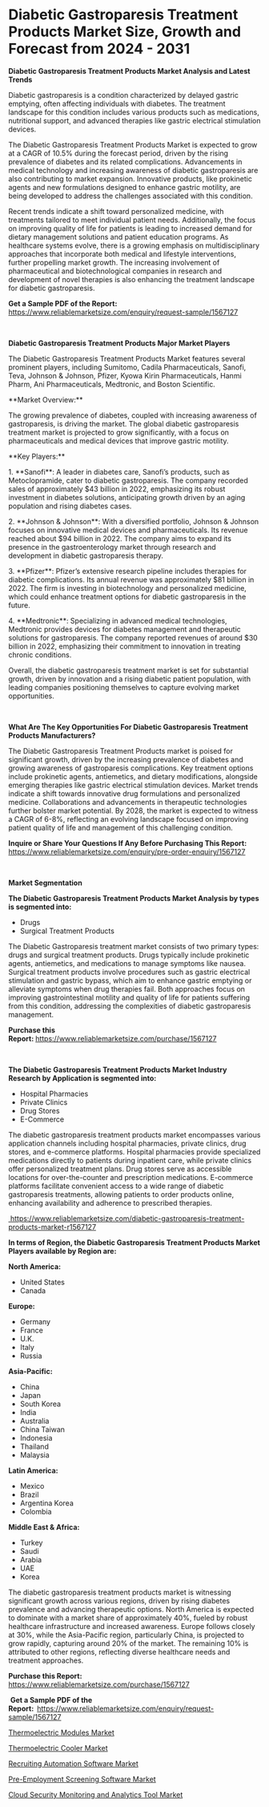 <p><h1>Diabetic Gastroparesis Treatment Products Market Size, Growth and Forecast from 2024 - 2031</h1></p><p><strong>Diabetic Gastroparesis Treatment Products Market Analysis and Latest Trends</strong></p>
<p><p>Diabetic gastroparesis is a condition characterized by delayed gastric emptying, often affecting individuals with diabetes. The treatment landscape for this condition includes various products such as medications, nutritional support, and advanced therapies like gastric electrical stimulation devices.</p><p>The Diabetic Gastroparesis Treatment Products Market is expected to grow at a CAGR of 10.5% during the forecast period, driven by the rising prevalence of diabetes and its related complications. Advancements in medical technology and increasing awareness of diabetic gastroparesis are also contributing to market expansion. Innovative products, like prokinetic agents and new formulations designed to enhance gastric motility, are being developed to address the challenges associated with this condition.</p><p>Recent trends indicate a shift toward personalized medicine, with treatments tailored to meet individual patient needs. Additionally, the focus on improving quality of life for patients is leading to increased demand for dietary management solutions and patient education programs. As healthcare systems evolve, there is a growing emphasis on multidisciplinary approaches that incorporate both medical and lifestyle interventions, further propelling market growth. The increasing involvement of pharmaceutical and biotechnological companies in research and development of novel therapies is also enhancing the treatment landscape for diabetic gastroparesis.</p></p>
<p><strong>Get a Sample PDF of the Report:&nbsp;</strong> <a href="https://www.reliablemarketsize.com/enquiry/request-sample/1567127">https://www.reliablemarketsize.com/enquiry/request-sample/1567127</a></p>
<p>&nbsp;</p>
<p><strong>Diabetic Gastroparesis Treatment Products Major Market Players</strong></p>
<p><p>The Diabetic Gastroparesis Treatment Products Market features several prominent players, including Sumitomo, Cadila Pharmaceuticals, Sanofi, Teva, Johnson & Johnson, Pfizer, Kyowa Kirin Pharmaceuticals, Hanmi Pharm, Ani Pharmaceuticals, Medtronic, and Boston Scientific. </p><p>**Market Overview:**</p><p>The growing prevalence of diabetes, coupled with increasing awareness of gastroparesis, is driving the market. The global diabetic gastroparesis treatment market is projected to grow significantly, with a focus on pharmaceuticals and medical devices that improve gastric motility.</p><p>**Key Players:**</p><p>1. **Sanofi**: A leader in diabetes care, Sanofi’s products, such as Metoclopramide, cater to diabetic gastroparesis. The company recorded sales of approximately $43 billion in 2022, emphasizing its robust investment in diabetes solutions, anticipating growth driven by an aging population and rising diabetes cases.</p><p>2. **Johnson & Johnson**: With a diversified portfolio, Johnson & Johnson focuses on innovative medical devices and pharmaceuticals. Its revenue reached about $94 billion in 2022. The company aims to expand its presence in the gastroenterology market through research and development in diabetic gastroparesis therapy.</p><p>3. **Pfizer**: Pfizer’s extensive research pipeline includes therapies for diabetic complications. Its annual revenue was approximately $81 billion in 2022. The firm is investing in biotechnology and personalized medicine, which could enhance treatment options for diabetic gastroparesis in the future.</p><p>4. **Medtronic**: Specializing in advanced medical technologies, Medtronic provides devices for diabetes management and therapeutic solutions for gastroparesis. The company reported revenues of around $30 billion in 2022, emphasizing their commitment to innovation in treating chronic conditions.</p><p>Overall, the diabetic gastroparesis treatment market is set for substantial growth, driven by innovation and a rising diabetic patient population, with leading companies positioning themselves to capture evolving market opportunities.</p></p>
<p>&nbsp;</p>
<p><strong>What Are The Key Opportunities For Diabetic Gastroparesis Treatment Products Manufacturers?</strong></p>
<p><p>The Diabetic Gastroparesis Treatment Products market is poised for significant growth, driven by the increasing prevalence of diabetes and growing awareness of gastroparesis complications. Key treatment options include prokinetic agents, antiemetics, and dietary modifications, alongside emerging therapies like gastric electrical stimulation devices. Market trends indicate a shift towards innovative drug formulations and personalized medicine. Collaborations and advancements in therapeutic technologies further bolster market potential. By 2028, the market is expected to witness a CAGR of 6-8%, reflecting an evolving landscape focused on improving patient quality of life and management of this challenging condition.</p></p>
<p><strong>Inquire or Share Your Questions If Any Before Purchasing This Report:</strong> <a href="https://www.reliablemarketsize.com/enquiry/pre-order-enquiry/1567127">https://www.reliablemarketsize.com/enquiry/pre-order-enquiry/1567127</a></p>
<p>&nbsp;</p>
<p><strong>Market Segmentation</strong></p>
<p><strong>The Diabetic Gastroparesis Treatment Products Market Analysis by types is segmented into:</strong></p>
<p><ul><li>Drugs</li><li>Surgical Treatment Products</li></ul></p>
<p><p>The Diabetic Gastroparesis treatment market consists of two primary types: drugs and surgical treatment products. Drugs typically include prokinetic agents, antiemetics, and medications to manage symptoms like nausea. Surgical treatment products involve procedures such as gastric electrical stimulation and gastric bypass, which aim to enhance gastric emptying or alleviate symptoms when drug therapies fail. Both approaches focus on improving gastrointestinal motility and quality of life for patients suffering from this condition, addressing the complexities of diabetic gastroparesis management.</p></p>
<p><strong>Purchase this Report:&nbsp;</strong><a href="https://www.reliablemarketsize.com/purchase/1567127">https://www.reliablemarketsize.com/purchase/1567127</a></p>
<p>&nbsp;</p>
<p><strong>The Diabetic Gastroparesis Treatment Products Market Industry Research by Application is segmented into:</strong></p>
<p><ul><li>Hospital Pharmacies</li><li>Private Clinics</li><li>Drug Stores</li><li>E-Commerce</li></ul></p>
<p><p>The diabetic gastroparesis treatment products market encompasses various application channels including hospital pharmacies, private clinics, drug stores, and e-commerce platforms. Hospital pharmacies provide specialized medications directly to patients during inpatient care, while private clinics offer personalized treatment plans. Drug stores serve as accessible locations for over-the-counter and prescription medications. E-commerce platforms facilitate convenient access to a wide range of diabetic gastroparesis treatments, allowing patients to order products online, enhancing availability and adherence to prescribed therapies.</p></p>
<p><a href="https://www.reliablemarketsize.com/diabetic-gastroparesis-treatment-products-market-r1567127">&nbsp;https://www.reliablemarketsize.com/diabetic-gastroparesis-treatment-products-market-r1567127</a></p>
<p><strong>In terms of Region, the Diabetic Gastroparesis Treatment Products Market Players available by Region are:</strong></p>
<p>
    <p> <strong> North America: </strong>
        <ul>
            <li>United States</li>
            <li>Canada</li>
        </ul>
        </p> 
    <p> <strong> Europe: </strong>
        <ul>
            <li>Germany</li>
            <li>France</li>
            <li>U.K.</li>
            <li>Italy</li>
            <li>Russia</li>
        </ul>
        </p> 
    <p> <strong> Asia-Pacific: </strong>
        <ul>
            <li>China</li>
            <li>Japan</li>
            <li>South Korea</li>
            <li>India</li>
            <li>Australia</li>
            <li>China Taiwan</li>
            <li>Indonesia</li>
            <li>Thailand</li>
            <li>Malaysia</li>
        </ul>
        </p> 
    <p> <strong> Latin America: </strong>
        <ul>
            <li>Mexico</li>
            <li>Brazil</li>
            <li>Argentina Korea</li>
            <li>Colombia</li>
        </ul>
        </p> 
    <p> <strong> Middle East & Africa: </strong>
        <ul>
            <li>Turkey</li>
            <li>Saudi</li>
            <li>Arabia</li>
            <li>UAE</li>
            <li>Korea</li>
        </ul>
    </p>
    </p>
<p><p>The diabetic gastroparesis treatment products market is witnessing significant growth across various regions, driven by rising diabetes prevalence and advancing therapeutic options. North America is expected to dominate with a market share of approximately 40%, fueled by robust healthcare infrastructure and increased awareness. Europe follows closely at 30%, while the Asia-Pacific region, particularly China, is projected to grow rapidly, capturing around 20% of the market. The remaining 10% is attributed to other regions, reflecting diverse healthcare needs and treatment approaches.</p></p>
<p><strong>Purchase this Report: </strong><a href="https://www.reliablemarketsize.com/purchase/1567127">https://www.reliablemarketsize.com/purchase/1567127</a></p>
<p>&nbsp;<strong>Get a Sample PDF of the Report:&nbsp;&nbsp;</strong><a href="https://www.reliablemarketsize.com/enquiry/request-sample/1567127">https://www.reliablemarketsize.com/enquiry/request-sample/1567127</a></p>
<p><strong></strong></p>
<p><p><a href="https://www.linkedin.com/pulse/market-leaders-laggards-global-thermoelectric-modules-trends-pk7yc?trackingId=UUA7VE3MSRihRRMGA2Q5mg%3D%3D">Thermoelectric Modules Market</a></p><p><a href="https://www.linkedin.com/pulse/thermoelectric-cooler-market-share-new-trends-analysis-its-type-2lage?trackingId=Yp2p6eh0TymCSkmYTnq3vA%3D%3D">Thermoelectric Cooler Market</a></p><p><a href="https://issuu.com/reportprime-2/docs/recruiting-automation-software-mark_4539f8cf9260a1">Recruiting Automation Software Market</a></p><p><a href="https://issuu.com/reportprime-2/docs/pre-employment-screening-software-m_f4e8c63d52a9cf">Pre-Employment Screening Software Market</a></p><p><a href="https://medium.com/@zxwvfbix9/a-comprehensive-look-at-product-type-cloud-based-web-based-and-application-large-24d3850d8f41?postPublishedType=repub">Cloud Security Monitoring and Analytics Tool Market</a></p></p>
